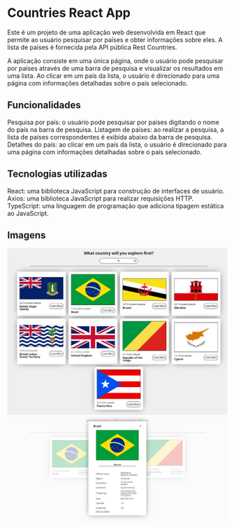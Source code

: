 # Countries React App
Este é um projeto de uma aplicação web desenvolvida em React que permite ao usuário pesquisar por países e obter informações sobre eles. A lista de países é fornecida pela API pública Rest Countries.

A aplicação consiste em uma única página, onde o usuário pode pesquisar por países através de uma barra de pesquisa e visualizar os resultados em uma lista. Ao clicar em um país da lista, o usuário é direcionado para uma página com informações detalhadas sobre o país selecionado.

## Funcionalidades
Pesquisa por país: o usuário pode pesquisar por países digitando o nome do país na barra de pesquisa.
Listagem de países: ao realizar a pesquisa, a lista de países correspondentes é exibida abaixo da barra de pesquisa.
Detalhes do país: ao clicar em um país da lista, o usuário é direcionado para uma página com informações detalhadas sobre o país selecionado.

## Tecnologias utilizadas
React: uma biblioteca JavaScript para construção de interfaces de usuário.
Axios: uma biblioteca JavaScript para realizar requisições HTTP.
TypeScript: uma linguagem de programação que adiciona tipagem estática ao JavaScript.

## Imagens

![Main page](./src/assets/screenshot1.png)
![Selected Country's details](./src/assets/screenshot2.png)
